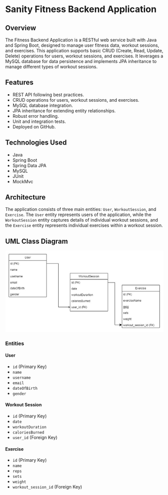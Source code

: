 # Sanity Fitness Backend Application

## Overview

The Fitness Backend Application is a RESTful web service built with Java and Spring Boot, designed to manage user fitness data, workout sessions, and exercises. This application supports basic CRUD (Create, Read, Update, Delete) operations for users, workout sessions, and exercises. It leverages a MySQL database for data persistence and implements JPA inheritance to manage different types of workout sessions.
## Features

- REST API following best practices.
- CRUD operations for users, workout sessions, and exercises.
- MySQL database integration.
- JPA inheritance for extending entity relationships.
- Robust error handling.
- Unit and integration tests.
- Deployed on GitHub.

## Technologies Used

- Java
- Spring Boot
- Spring Data JPA
- MySQL
- JUnit
- MockMvc

## Architecture

The application consists of three main entities: `User`, `WorkoutSession`, and `Exercise`. The `User` entity represents users of the application, while the `WorkoutSession` entity captures details of individual workout sessions, and the `Exercise` entity represents individual exercises within a workout session.
## UML Class Diagram

![img.png](img.png)
### Entities

#### User

- `id` (Primary Key)
- `name`
- `username`
- `email`
- `dateOfBirth`
- `gender`

#### Workout Session

- `id` (Primary Key)
- `date`
- `workoutDuration`
- `caloriesBurned`
- `user_id` (Foreign Key)

#### Exercise 

- `id` (Primary Key)
- `name`
- `reps`
- `sets`
- `weight`
- `workout_session_id` (Foreign Key)

